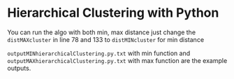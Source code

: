 # Hierarchical Clustering with Python

You can run the algo with both min, max distance
just change the `distMAXcluster` in line 78 and 133 to `distMINcluster` for min distance

`outputMINhierarchicalClustering.py.txt` with min function and `outputMAXhierarchicalClustering.py.txt` with max function are the example outputs.
